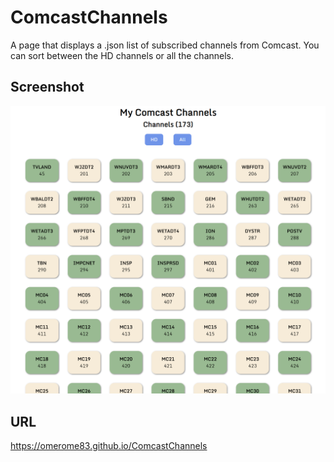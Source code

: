 # ComcastChannels

A page that displays a .json list of subscribed channels from Comcast. You can sort between the HD channels or all the channels.

## Screenshot
![](./screenshot.png)

## URL
https://omerome83.github.io/ComcastChannels
 
